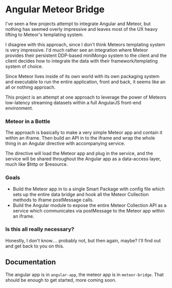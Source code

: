 # Angular Meteor Bridge

I've seen a few projects attempt to integrate Angular and Meteor, but nothing has seemed overly impressive and leaves most of the UX heavy lifting to Meteor's templating system.

I disagree with this approach, since I don't think Meteors templating system is very impressive.  I'd much rather see an integration where Meteor provides their persistent DDP-based miniMongo system to the client and the client decides how to integrate the data with their framework/templating system of choice.

Since Meteor lives inside of its own world with its own packaging system and executable to run the entire application, front and back, it seems like an all or nothing approach.

This project is an attempt at one approach to leverage the power of Meteors low-latency streaming datasets within a full AngularJS front-end environment.

### Meteor in a Bottle

The approach is basically to make a very simple Meteor app and contain it within an iframe.  Then build an API in to the iframe and wrap the whole thing in an Angular directive with accompanying service.

The directive will load the Meteor app and plug in the service, and the service will be shared throughout the Angular app as a data-access layer, much like $http or $resource.

### Goals

* Build the Meteor app in to a single Smart Package with config file which sets up the entire data bridge and hook all the Meteor Collection methods to iframe postMessage calls.
* Build the Angular module to expose the entire Meteor Collection API as a service which communicates via postMessage to the Meteor app within an iframe.

### Is this all really necessary?

Honestly, I don't know.... probably not, but then again, maybe?  I'll find out and get back to you on this.

## Documentation

The angular app is in `angular-app`, the meteor app is in `meteor-bridge`.  That should be enough to get started, more coming soon.